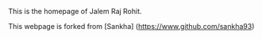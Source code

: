 This is the homepage of Jalem Raj Rohit.

This webpage is forked from [Sankha] (https://www.github.com/sankha93)

